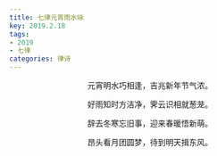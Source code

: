 ```yaml
---
title: 七律元宵雨水咏
key: 2019.2.18
tags: 
- 2019
- 七律
categories: 律诗
---
```


<p align="center">元宵明水巧相逢，吉兆新年节气浓。
</p>
<p align="center">好雨知时方洁净，霁云识相就葱茏。
</p>
<p align="center">辞去冬寒忘旧事，迎来春暖悟新萌。
</p>
<p align="center">昂头看月团圆梦，待到明天揖东风。
</p>
